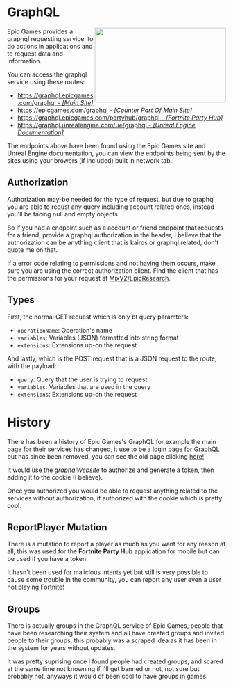 # GraphQL

<a href="https://gist.github.com/ToutinRoger/dd61991d4c1644454ff9aa4f0afe4713" target="_blank"><img align="right" width="302" height="172" src="https://raw.githubusercontent.com/ToutinRoger/FortniteFovChanger/06c12cd65ec899fd4eb268bcba2ec981c9534ced/port_later/ExampleRequest.svg"></a>

Epic Games provides a graphql requesting service, to do actions in applications and to request data and information.

You can access the graphql service using these routes:

- [https://graphql.epicgames.com/graphql - *[Main Site]*](https://graphql.epicgames.com/graphql)
- [https://epicgames.com/graphql - *[Counter Part Of Main Site]*](https://epicgames.com/graphql)
- [https://graphql.epicgames.com/partyhub/graphql - *[Fortnite Party Hub]*](https://graphql.epicgames.com/partyhub/graphql)
- [https://graphql.unrealengine.com/ue/graphql - *[Unreal Engine Documentation]*](https://graphql.unrealengine.com/ue/graphql)

The endpoints above have been found using the Epic Games site and Unreal Engine documentation, you can view the endpoints being sent by the sites using your browers (if included) built in network tab.

## Authorization
Authorization may-be needed for the type of request, but due to graphql you are able to requst any query including account related ones, instead you'll be facing null and empty objects.

So if you had a endpoint such as a account or friend endpoint that requests for a friend, provide a graphql authorization in the header, I believe that the authorization can be anything client that is kairos or graphql related, don't quote me on that.

If a error code relating to permissions and not having them occurs, make sure you are using the correct authorization client. Find the client that has the permissions for your request at [MixV2/EpicResearch](https://github.com/MixV2/EpicResearch/blob/master/docs/auth/auth_clients.md).

## Types
First, the normal GET request which is only bt query paramters:

- `operationName`: Operation's name
- `variables`: Variables (JSON) formatted into string format
- `extensions`: Extensions up-on the request

And lastly, which is the POST request that is a JSON request to the route, with the payload:

- `query`: Query that the user is trying to request
- `variables`: Variables that are used in the query
- `extensions`: Extensions up-on the request

# History
There has been a history of Epic Games's GraphQL for example the main page for their services has changed, it use to be a [login page for GraphQL](https://graphql.epicgames.com/) but has since been removed, you can see the old page clicking [here!](https://web.archive.org/web/20200208114405/https://graphql.epicgames.com/)

It would use the [*graphqlWebsite*](https://github.com/MixV2/EpicResearch/blob/master/docs/auth/permissions/319e1527d0be4457a1067829fc0ad86e.md) to authorize and generate a token, then adding it to the cookie (I believe).

Once you authorized you would be able to request anything related to the services without authorization, if authorized with the cookie which is pretty cool.

## ReportPlayer Mutation
There is a mutation to report a player as much as you want for any reason at all, this was used for the **Fortnite Party Hub** application for mobile but can be used if you have a token.

It hasn't been used for malicious intents yet but still is very possible to cause some trouble in the community, you can report any user even a user not playing Fortnite!

## Groups
There is actually groups in the GraphQL service of Epic Games, people that have been researching their system and all have created groups and invited people to their groups, this probably was a scraped idea as it has been in the system for years without updates.

It was pretty suprising once I found people had created groups, and scared at the same time not knowning if I'll get banned or not, not sure but probably not, anyways it would of been cool to have groups in games.
